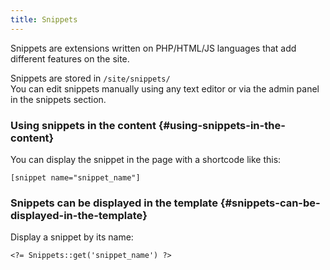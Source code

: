 ```yaml
---
title: Snippets
---
```


Snippets are extensions written on PHP/HTML/JS languages that add different features on the site.

Snippets are stored in `/site/snippets/`  
You can edit snippets manually using any text editor or via the admin panel in the snippets section.

### Using snippets in the content {#using-snippets-in-the-content}

You can display the snippet in the page with a shortcode like this:

    [snippet name="snippet_name"]
    

### Snippets can be displayed in the template {#snippets-can-be-displayed-in-the-template}

Display a snippet by its name:

    <?= Snippets::get('snippet_name') ?>